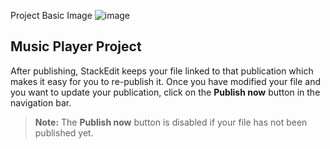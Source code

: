 Project Basic Image
![image](https://github.com/dgnyldrm7/Music_Player/assets/94688501/8bb84673-abf9-4620-9a8a-c8864c1c7a1f)

## Music Player Project

After publishing, StackEdit keeps your file linked to that publication which makes it easy for you to re-publish it. Once you have modified your file and you want to update your publication, click on the **Publish now** button in the navigation bar.

> **Note:** The **Publish now** button is disabled if your file has not been published yet.
